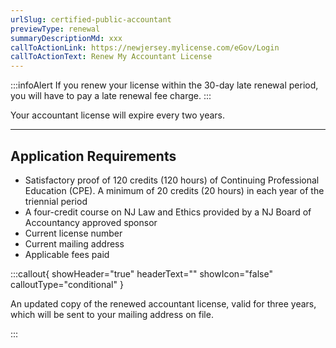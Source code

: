 ```yaml
---
urlSlug: certified-public-accountant
previewType: renewal
summaryDescriptionMd: xxx
callToActionLink: https://newjersey.mylicense.com/eGov/Login
callToActionText: Renew My Accountant License
---
```


:::infoAlert
If you renew your license within the 30-day late renewal period, you will have to pay a late renewal fee charge.
:::

Your accountant license will expire every two years.

---

## Application Requirements

- Satisfactory proof of 120 credits (120 hours) of Continuing Professional Education (CPE). A minimum of 20 credits (20 hours) in each year of the triennial period
- A four-credit course on NJ Law and Ethics provided by a NJ Board of Accountancy approved sponsor
- Current license number
- Current mailing address
- Applicable fees paid

:::callout{ showHeader="true" headerText="" showIcon="false" calloutType="conditional" }

An updated copy of the renewed accountant license, valid for three years, which will be sent to your mailing address on file.

:::
